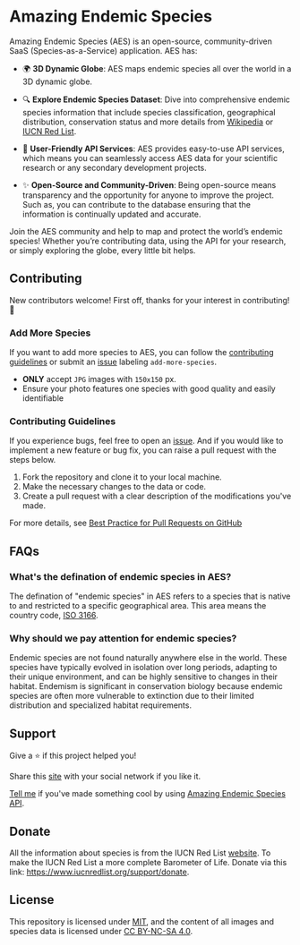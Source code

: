 # Amazing Endemic Species

Amazing Endemic Species (AES) is an open-source, community-driven SaaS (Species-as-a-Service) application. AES has:

- 🌍 **3D Dynamic Globe**: AES maps endemic species all over the world in a 3D dynamic globe.

- 🔍 **Explore Endemic Species Dataset**: Dive into comprehensive endemic species information that include species classification, geographical distribution, conservation status and more details from [Wikipedia](https://www.wikipedia.org/) or [IUCN Red List](https://www.iucnredlist.org/).

- 🦎 **User-Friendly API Services**: AES provides easy-to-use API services, which means you can seamlessly access AES data for your scientific research or any secondary development projects.

- ✨ **Open-Source and Community-Driven**: Being open-source means transparency and the opportunity for anyone to improve the project. Such as, you can contribute to the database ensuring that the information is continually updated and accurate.

Join the AES community and help to map and protect the world’s endemic species! Whether you’re contributing data, using the API for your research, or simply exploring the globe, every little bit helps.

## Contributing

New contributors welcome! First off, thanks for your interest in contributing! 🎉

### Add More Species

If you want to add more species to AES, you can follow the [contributing guidelines](#contributing-guidelines) or submit an [issue](https://github.com/shenlu89/amazing-endemic-species/issues/new?assignees=shenlu89&labels=add-more-species&projects=&template=add_more_species.md&title=%5BAdd+More+Species%5D) labeling `add-more-species`.

- **ONLY** accept `JPG` images with `150x150` px.
- Ensure your photo features one species with good quality and easily identifiable

### Contributing Guidelines

If you experience bugs, feel free to open an [issue](https://github.com/shenlu89/amazing-endemic-species/issues/new). And if you would like to implement a new feature or bug fix, you can raise a pull request with the steps below.

1. Fork the repository and clone it to your local machine.
2. Make the necessary changes to the data or code.
3. Create a pull request with a clear description of the modifications you've made.

For more details, see [Best Practice for Pull Requests on GitHub](https://www.shenlu.me/blog/best-practice-for-pull-requests-on-github)

## FAQs

### What's the defination of endemic species in AES?

The defination of "endemic species" in AES refers to a species that is native
to and restricted to a specific geographical area. This area means the
country code, [ISO 3166](https://en.wikipedia.org/wiki/ISO_3166).

### Why should we pay attention for endemic species?

Endemic species are not found naturally anywhere else in the world.
These species have typically evolved in isolation over long periods,
adapting to their unique environment, and can be highly sensitive to
changes in their habitat. Endemism is significant in conservation
biology because endemic species are often more vulnerable to extinction
due to their limited distribution and specialized habitat requirements.

## Support

Give a ⭐️ if this project helped you!

Share this [site](https://aes.shenlu.me) with your social network if you like it.

[Tell me](https://github.com/shenlu89/amazing-endemic-species/discussions/new?category=show-and-tell) if you've made something cool by using [Amazing Endemic Species API](https://aes.shenlu.me/api).

## Donate

All the information about species is from the IUCN Red List [website](https://www.iucnredlist.org/). To make the IUCN Red List a more complete Barometer of Life. Donate via this link: https://www.iucnredlist.org/support/donate.

## License

This repository is licensed under [MIT](/LICENSE), and the content of all images and species data is licensed under [CC BY-NC-SA 4.0](https://creativecommons.org/licenses/by-nc-sa/4.0/).
